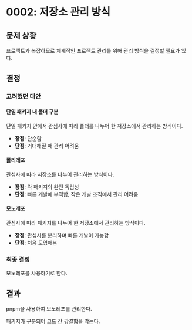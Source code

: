 # 0002: 저장소 관리 방식

## 문제 상황

프로젝트가 복잡하므로 체계적인 프로젝트 관리를 위해 관리 방식을 결정할 필요가 있다.

## 결정

### 고려했던 대안

#### 단일 패키지 내 폴더 구분

단일 패키지 안에서 관심사에 따라 폴더를 나누어 한 저장소에서 관리하는 방식이다.

- **장점**: 단순함
- **단점**: 거대해질 때 관리 어려움

#### 폴리레포

관심사에 따라 저장소를 나누어 관리하는 방식이다.

- **장점**: 각 패키지의 완전 독립성
- **단점**: 빠른 개발에 부적합, 작은 개발 조직에서 관리 어려움

#### 모노레포

관심사에 따라 패키지를 나누어 한 저장소에서 관리하는 방식이다.

- **장점**: 관심사를 분리하며 빠른 개발이 가능함
- **단점**: 처음 도입해봄

### 최종 결정

모노레포를 사용하기로 한다.

## 결과

pnpm을 사용하여 모노레포를 관리한다.

패키지가 구분되어 코드 간 강결합을 막는다.

